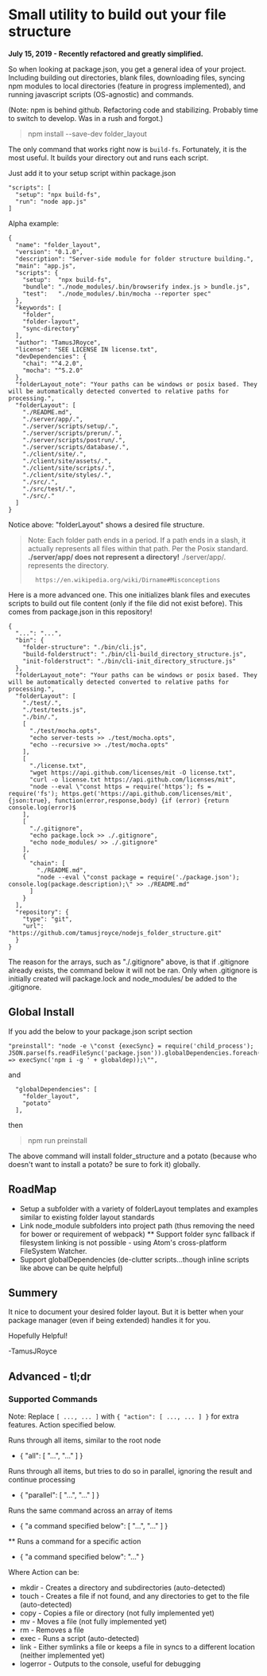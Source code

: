 # Small utility to build out your file structure

**July 15, 2019 - Recently refactored and greatly simplified.**

So when looking at package.json, you get a general idea of your project.
Including building out directories, blank files, downloading files, syncing npm modules to local directories (feature in progress implemented), and running javascript scripts (OS-agnostic) and commands.

(Note: npm is behind github. Refactoring code and stabilizing. Probably time to switch to develop. Was in a rush and forgot.)

> npm install --save-dev folder_layout

The only command that works right now is `build-fs`. Fortunately, it is the most useful. It builds your directory out and runs each script.

Just add it to your setup script within package.json

```
"scripts": [
  "setup": "npx build-fs",
  "run": "node app.js"
]
```

Alpha example:

```
{
  "name": "folder_layout",
  "version": "0.1.0",
  "description": "Server-side module for folder structure building.",
  "main": "app.js",
  "scripts": {
    "setup":  "npx build-fs",
    "bundle": "./node_modules/.bin/browserify index.js > bundle.js",
    "test":   "./node_modules/.bin/mocha --reporter spec"
  },
  "keywords": [
    "folder",
    "folder-layout",
    "sync-directory"
  ],
  "author": "TamusJRoyce",
  "license": "SEE LICENSE IN license.txt",
  "devDependencies": {
    "chai": "^4.2.0",
    "mocha": "^5.2.0"
  },
  "folderLayout_note": "Your paths can be windows or posix based. They will be automatically detected converted to relative paths for processing.",
  "folderLayout": [
    "./README.md",
    "./server/app/.",
    "./server/scripts/setup/.",
    "./server/scripts/prerun/.",
    "./server/scripts/postrun/.",
    "./server/scripts/database/.",
    "./client/site/.",
    "./client/site/assets/.",
    "./client/site/scripts/.",
    "./client/site/styles/.",
    "./src/.",
    "./src/test/.",
    "./src/."
  ]
}
```

Notice above:  "folderLayout" shows a desired file structure.

> Note: Each folder path ends in a period. If a path ends in a slash, it actually represents all files within that path.
>       Per the Posix standard. **./server/app/ does not represent a directory!** ./server/app/. represents the directory.
>
>       https://en.wikipedia.org/wiki/Dirname#Misconceptions

Here is a more advanced one. This one initializes blank files and executes scripts to build out file content (only if the file did not exist before). This comes from package.json in this repository!

```
{
  "...": "...",
  "bin": {
    "folder-structure": "./bin/cli.js",
    "build-folderstruct": "./bin/cli-build_directory_structure.js",
    "init-folderstruct": "./bin/cli-init_directory_structure.js"
  },
  "folderLayout_note": "Your paths can be windows or posix based. They will be automatically detected converted to relative paths for processing.",
  "folderLayout": [
    "./test/.",
    "./test/tests.js",
    "./bin/.",
    [
      "./test/mocha.opts",
      "echo server-tests >> ./test/mocha.opts",
      "echo --recursive >> ./test/mocha.opts"
    ],
    [
      "./license.txt",
      "wget https://api.github.com/licenses/mit -O license.txt",
      "curl -o license.txt https://api.github.com/licenses/mit",
      "node --eval \"const https = require('https'); fs = require('fs'); https.get('https://api.github.com/licenses/mit', {json:true}, function(error,response,body) {if (error) {return console.log(error)$
    ],
    [
      "./.gitignore",
      "echo package.lock >> ./.gitignore",
      "echo node_modules/ >> ./.gitignore"
    ],
    {
      "chain": [
        "./README.md",
        "node --eval \"const package = require('./package.json'); console.log(package.description);\" >> ./README.md"
      ]
    }
  ],
  "repository": {
    "type": "git",
    "url": "https://github.com/tamusjroyce/nodejs_folder_structure.git"
  }
}
```

The reason for the arrays, such as "./.gitignore" above, is that if .gitignore already exists, the command below it will not be ran. Only when .gitignore is initially created will package.lock and node_modules/ be added to the .gitignore.

## Global Install

If you add the below to your package.json script section
```
"preinstall": "node -e \"const {execSync} = require('child_process'); JSON.parse(fs.readFileSync('package.json')).globalDependencies.foreach(globaldep => execSync('npm i -g ' + globaldep));\"",
```
and
```
  "globalDependencies": [
    "folder_layout",
    "potato"
  ],
```
then
> npm run preinstall

The above command will install folder_structure and a potato (because who doesn't want to install a potato? be sure to fork it) globally.

## RoadMap
* Setup a subfolder with a variety of folderLayout templates and examples similar to existing folder layout standards
* Link node_module subfolders into project path (thus removing the need for bower or requirement of webpack)
** Support folder sync fallback if filesystem linking is not possible - using Atom's cross-platform FileSystem Watcher.
* Support globalDependencies (de-clutter scripts...though inline scripts like above can be quite helpful)

## Summery

It nice to document your desired folder layout. But it is better when your package manager (even if being extended) handles it for you.

Hopefully Helpful!

-TamusJRoyce

## Advanced - tl;dr

### Supported Commands
Note: Replace ```[ ..., ... ]```
      with    ```{ "action": [ ..., ... ] }```
      for extra features. Action specified below.

Runs through all items, similar to the root node
* { "all": [ "...", "..." ] }

Runs through all items, but tries to do so in parallel, ignoring the result and continue processing
* { "parallel": [ "...", "..." ] }

Runs the same command across an array of items
* { "a command specified below": [ "...", "..." ] }

** Runs a command for a specific action
* { "a command specified below": "..." }

Where Action can be:
* mkdir     - Creates a directory and subdirectories (auto-detected)
* touch     - Creates a file if not found, and any directories to get to the file (auto-detected)
* copy      - Copies a file or directory (not fully implemented yet)
* mv        - Moves a file (not fully implemented yet)
* rm        - Removes a file
* exec      - Runs a script (auto-detected)
* link      - Either symlinks a file or keeps a file in syncs to a different location (neither implemented yet)
* logerror  - Outputs to the console, useful for debugging
